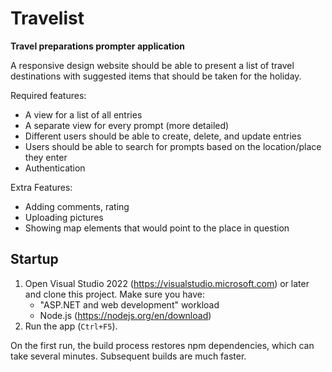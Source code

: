 # Travelist

**Travel preparations prompter application**

A responsive design website should be able to present a list of travel destinations with suggested items that should be taken for the holiday.

Required features:

- A view for a list of all entries
- A separate view for every prompt (more detailed)
- Different users should be able to create, delete, and update entries
- Users should be able to search for prompts based on the location/place they enter
- Authentication

Extra Features:

- Adding comments, rating
- Uploading pictures
- Showing map elements that would point to the place in question

## Startup

1. Open Visual Studio 2022 (https://visualstudio.microsoft.com) or later and clone this project. Make sure you have:
   - "ASP.NET and web development" workload
   - Node.js (https://nodejs.org/en/download)
2. Run the app (`Ctrl+F5`).

 On the first run, the build process restores npm dependencies, which can take several minutes. Subsequent builds are much faster.
